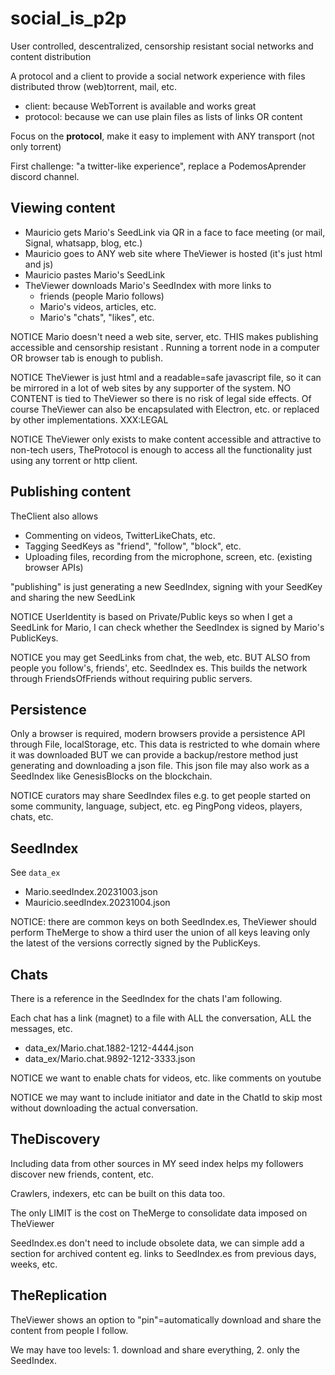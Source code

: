 # social_is_p2p

User controlled, descentralized, censorship resistant social networks and content distribution

A protocol and a client to provide a social network experience with files distributed throw (web)torrent, mail, etc.

* client: because WebTorrent is available and works great
* protocol: because we can use plain files as lists of links OR content 

Focus on the **protocol**, make it easy to implement with ANY transport (not only torrent)

First challenge: "a twitter-like experience", replace a PodemosAprender discord channel.

## Viewing content

* Mauricio gets Mario's SeedLink via QR in a face to face meeting (or mail, Signal, whatsapp, blog, etc.)
* Mauricio goes to ANY web site where TheViewer is hosted (it's just html and js)
* Mauricio pastes Mario's SeedLink
* TheViewer downloads Mario's SeedIndex with more links to
   * friends (people Mario follows)
   * Mario's videos, articles, etc.
   * Mario's "chats", "likes", etc.

NOTICE Mario doesn't need a web site, server, etc. THIS makes publishing accessible and censorship resistant
. Running a torrent node in a computer OR browser tab is enough to publish.

NOTICE TheViewer is just html and a readable=safe javascript file, so it can be mirrored in a lot of web sites by any supporter of the system. NO CONTENT is tied to TheViewer so there is no risk of legal side effects. Of course TheViewer can also be encapsulated with Electron, etc. or replaced by other implementations. XXX:LEGAL 

NOTICE TheViewer only exists to make content accessible and attractive to non-tech users, TheProtocol is enough to access all the functionality just using any torrent or http client.

## Publishing content

TheClient also allows

* Commenting on videos, TwitterLikeChats, etc.
* Tagging SeedKeys as "friend", "follow", "block", etc.
* Uploading files, recording from the microphone, screen, etc. (existing browser APIs)

"publishing" is just generating a new SeedIndex, signing with your SeedKey and sharing the new SeedLink

NOTICE UserIdentity is based on Private/Public keys so when I get a SeedLink for Mario, I can check whether the SeedIndex is signed by Mario's PublicKeys.

NOTICE you may get SeedLinks from chat, the web, etc. BUT ALSO from people you follow's, friends', etc. SeedIndex es. This builds the network through FriendsOfFriends without requiring public servers.

## Persistence

Only a browser is required, modern browsers provide a persistence API through File, localStorage, etc.
This data is restricted to whe domain where it was downloaded BUT we can provide a backup/restore method just generating and downloading a json file. This json file may also work as a SeedIndex like GenesisBlocks on the blockchain.

NOTICE curators may share SeedIndex files e.g. to get people started on some community, language, subject, etc. eg PingPong videos, players, chats, etc.


## SeedIndex

See `data_ex`
* Mario.seedIndex.20231003.json
* Mauricio.seedIndex.20231004.json

NOTICE: there are common keys on both SeedIndex.es, TheViewer should perform TheMerge to show a third user the union of all keys leaving only the latest of the versions correctly signed by the PublicKeys.

## Chats

There is a reference in the SeedIndex for the chats I'am following.

Each chat has a link (magnet) to a file with ALL the conversation, ALL the messages, etc.

* data_ex/Mario.chat.1882-1212-4444.json
* data_ex/Mario.chat.9892-1212-3333.json

NOTICE we want to enable chats for videos, etc. like comments on youtube

NOTICE we may want to include initiator and date in the ChatId to skip most without downloading the actual conversation.

## TheDiscovery

Including data from other sources in MY seed index helps my followers discover new friends, content, etc.

Crawlers, indexers, etc can be built on this data too.

The only LIMIT is the cost on TheMerge to consolidate data imposed on TheViewer 

SeedIndex.es don't need to include obsolete data, we can simple add a section for archived content eg. links to SeedIndex.es from previous days, weeks, etc.

## TheReplication

TheViewer shows an option to "pin"=automatically download and share the content from people I follow.

We may have too levels: 1. download and share everything, 2. only the SeedIndex.
